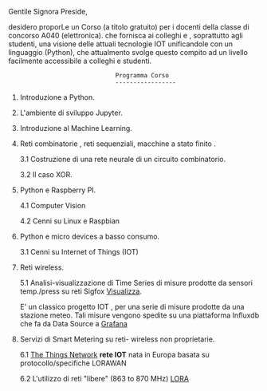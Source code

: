 

Gentile Signora Preside,

desidero proporLe un Corso  (a titolo gratuito) per i docenti della classe di concorso A040 (elettronica). che fornisca ai colleghi e , soprattutto agli studenti, una visione  delle attuali tecnologie IOT unificandole con un linguaggio (Python),  che attualmento svolge questo compito ad un livello facilmente accessibile a colleghi e studenti.


                                  Programma Corso
                                  -----------------

1. Introduzione a Python.
2. L'ambiente di sviluppo Jupyter.
3. Introduzione al Machine Learning.
3. Reti combinatorie , reti sequenziali, macchine a stato finito .

   3.1 Costruzione di una rete neurale di un circuito combinatorio.
   
   3.2 Il caso XOR.
   

4. Python e Raspberry PI.

    4.1 Computer Vision
    
    4.2 Cenni su Linux e Raspbian
    
3. Python e micro devices a basso consumo.

   3.1 Cenni su Internet of Things (IOT)

5. Reti wireless.
   
   5.1 Analisi-visualizzazione di Time Series di misure prodotte da
   sensori temp./press su reti Sigfox [Visualizza](https://snapshot.raintank.io/dashboard/snapshot/iXbHm59EcolzSdMbIF68qpcocZyL84cy).
   
   E' un classico progetto IOT , per una serie di misure prodotte da una stazione meteo.   Tali misure vengono spedite su una piattaforma Influxdb che fa da Data Source a [Grafana](https://grafana.com/dashboards)

6. Servizi di Smart Metering su reti- wireless non proprietarie.
   
   6.1 [The Things Network](https://www.thethingsnetwork.org/)   **rete IOT** nata in Europa basata su protocollo/specifiche LORAWAN
   
   6.2 L'utilizzo di reti "libere" (863 to 870 MHz) [LORA](https://iot-daily.com/2015/03/18/frequency-bands-optimal-for-the-internet-of-things/)














